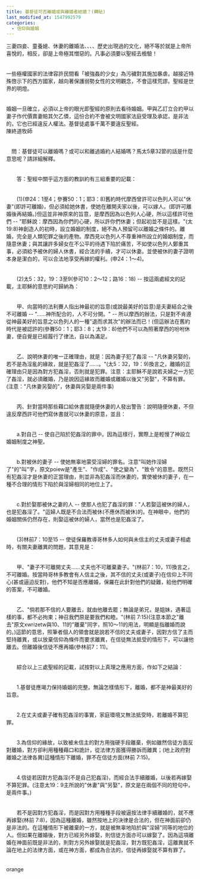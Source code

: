 ```yaml
---
title: 基督徒可否離婚或與離婚者結婚？(轉貼)
last_modified_at: 1547992579
categories:
  - 信仰與婚姻
---
```


三妻四妾、童養媳、休妻的離婚法、、、、歷史出現過的文化，絕不等於就是上帝所喜悅的，相反，卻是上帝極其憎惡的。凡事必須要以聖經去檢驗！<br><br><br>一些極權國家的法律容許民間看「被強姦的少女」為污穢對其施加暴虐。越接近特殊啓示下的西方國家，越向著保護弱勢女性的文明觀念，不會這樣荒謬。聖經是世界的明燈。<br><br><br>婚姻一旦確立，必須以上帝的眼光即聖經的原則去看待婚姻。甲與乙訂立合約甲以妻子作代價賣妻賠其欠乙債，這份合約不會被文明國家法庭受理及承認，是非法的，它也已經違反人權法。基督徒處事千萬不要違反聖經。<br><!--more-->陳終道牧師<br><br><br>　問：基督徒可以離婚嗎？或可以和離過婚約人結婚嗎？馬太5章32節的話是什麼意思呢？請詳細解釋。<br><br><br>　　答：聖經中關乎這方面的教訓約有三組重要的記載：<br><br><br>　　(1)(申24：1至4；參賽50：1；耶3：8)舊約時代摩西曾許可以色列人可以"休妻"(即許可離婚)，但必須給她休書，使她在離開夫家以後，可以嫁人。(即許可離婚後再結婚。)但這並非神原來的旨意，是摩西因為以色列人心硬，所以這樣許可他們 -- "耶穌說：摩西因為你們的心硬，所以許你們休妻；但起初並不是這樣。"(太 19:8)神創造人的初時，設立婚姻的制度，絕不為人預留可以離婚之條件的。離婚，完全是人類犯罪之後的產物。摩西見以色列人不尊重神所設立的婚姻制度，而隨意休妻；與其讓許多婦女在不公平的待遇下陷於痛苦，不如使以色列人鄭重其事，必須給予被休的婦人休書，經合法的手續，才可以休妻。並使被休的妻子證明本身是潔白的，可以合法地享受再嫁的權利。(申24：1～4)。<br><br><br>　　(2)太5：32，19：3至9(參可10：2～12；路16：18) -- 按這兩處經文的記載，主耶穌的意思約可歸納為：<br><br><br>　　甲、向當時的法利賽人指出神最初的旨意(或說最美好的旨意)是夫妻結合之後不可離婚 -- "......神所配合的，人不可分開。" -- 所以摩西的辦法，只是對不肯遵從神最美好的旨意之以色列人的一種"退而求其次"的辦法而已！(但這辦法在舊約時代是被認許的(參賽50：1；耶3：8；太19：8)他們不可以為照著摩西的吩咐休妻，便自覺是已經履行了律法，自以為滿足。<br><br><br>　　乙、說明休妻的唯一正確理由，就是：因為妻子犯了姦淫 -- "凡休妻另娶的，若不是為淫亂的緣故，就是犯姦淫了......。"(太5：32，19：9)換言之，離婚的正確理由只是因為對方犯姦淫，否則就是犯罪。注意：主耶穌不是說若夫婦之一方犯了姦淫，就必須離婚，乃是說因這緣故而離婚或離婚以後又"另娶"，不算有罪。(注意："凡休妻另娶的"，休妻與另娶是兩件事)<br><br><br>　　丙、針對當時那些藉口給休書就隨便休妻的人發出警告：說明隨便休妻，不但違反摩西許可他們寫休書就可以休妻的原意，並且：<br><br><br>　　a.對自己 -- 使自己陷於犯姦淫的罪中。因為這樣行，實際上是輕慢了神設立婚姻制度之神聖。<br><br><br>　　b.對被休的妻子 -- 使她無辜地蒙受淫婦的罪名。注意"叫她作淫婦了"的"叫"字，原文poiew是"產生"、"作成"、"使之變為"、"致令"的意思。既然只有犯姦淫才是休妻的正當理由，則並非為犯姦淫而休妻的，實使被休的妻子，在一種不合理的情形下陷於與淫婦相同的地位上了。<br><br><br>　　c.對於娶那被休之妻的人 -- 使那人也犯了姦淫的罪："人若娶這被休的婦人，也是犯姦淫了。"這婦人既是不合法而被休(不應休而被休)的。在神眼中，他們的婚姻關係仍然存在，則娶這被休的婦人，當然也是犯姦淫了。<br><br><br>　　(3)林前7：10至15 -- 使徒保羅教導哥林多人如何與未信主的丈夫或妻子相處時，有關夫妻離異的問題，其意見是：<br><br><br>　　甲、"妻子不可離開丈夫......丈夫也不可離棄妻子。"(林前7：10，11)換言之，不可離婚。按當時哥林多教會有人信主之後，其不信的丈夫(或妻子)在信仰上不同心(甚或逼迫反對)，他們不知是否應離婚，保羅在此針對他們的疑難，給他們明確的答案，不可離婚。<br><br><br>　　乙、"倘若那不信的人要離去，就由他離去罷；無論是弟兄，是姐妹，遇著這樣的事，都不必拘束；神召我們原是要我們和睦。"(林前 7:15)(注意本節之"離去"原文xwrizetw與10、11的"離棄"同字，照10～11的用法，明顯是指離婚而說的。)這節的意思，照筆者個人的領會就是說若不信的丈夫或妻子，因對方信了主而堅持離異，或以放棄信仰為條件而要求離異，在信徒無法抵受的情形下，可以讓他離去。但離婚後信徒不應再婚(參林前7：11)。<br><br><br>　　綜合以上三處聖經的記載，試按對以上真理之應用方面，作如下之結論：<br><br><br>　　1.基督徒應竭力保持婚姻的完整。無論怎樣情形下，離婚，都不是神最美好的旨意。<br><br><br>　　2.在丈夫或妻子確有犯姦淫的事實，家庭環境又無法抵受時，若離婚不算犯罪。<br><br><br>　　3.為信仰的緣故，以致被未信主的對方用強硬手段離棄，例如雖然信徒方面反對離婚，對方卻利用種種藉口和詭計，從法律方面獲得勝訴而離異；(地上政府對離婚之法律各異)這種情形下離婚，罪不在信徒方面(林前 7:15)。<br><br><br>　　4.信徒若因對方犯姦淫(不是自己犯姦淫)，而經合法手續離婚，以後若再嫁娶不算犯罪。(注意太19：9主所說的"休妻"與"另娶"，原文是在兩個不同的短句中，是兩件事。)<br><br><br>　　若不是因對方犯姦淫，而是因對方用種種手段被逼按法律手續離婚的，就不應再嫁娶(林前 7:8)，因為這種離婚，雖然按地上的決律是合法的，但在神面前卻仍是非法的。在這種情形下被離棄的一方，就是被無辜地陷於與"淫婦"同等的地位的人。但如果在離婚後，對方已經另外嫁娶，則信徒方面亦可以嫁娶了。因為這項離婚在神面前既是非法的，則對方另外嫁娶就是犯姦淫，對方既犯姦淫，這離異就不論在地上的法律方面，或在神方面，都成為合法的，信徒再嫁娶就不算有罪了。<br><br><br>orange
